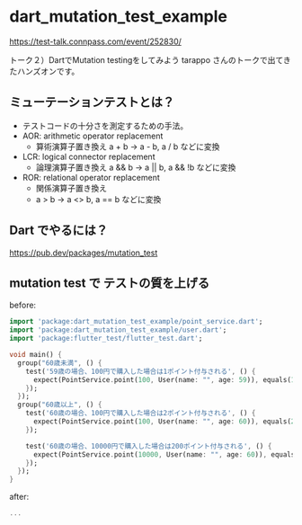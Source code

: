 # dart_mutation_test_example

https://test-talk.connpass.com/event/252830/

トーク２）DartでMutation testingをしてみよう
tarappo さんのトークで出てきたハンズオンです。

## ミューテーションテストとは？

- テストコードの十分さを測定するための手法。
- AOR: arithmetic operator replacement
  - 算術演算子置き換え
  a + b -> a - b, a / b などに変換
- LCR: logical connector replacement
  - 論理演算子置き換え
  a && b -> a || b, a && !b などに変換
- ROR: relational operator replacement
  - 関係演算子置き換え
  - a > b -> a <> b, a == b などに変換

## Dart でやるには？

https://pub.dev/packages/mutation_test


## mutation test で テストの質を上げる

before:

```widget_test.dart
import 'package:dart_mutation_test_example/point_service.dart';
import 'package:dart_mutation_test_example/user.dart';
import 'package:flutter_test/flutter_test.dart';

void main() {
  group("60歳未満", () {
    test('59歳の場合、100円で購入した場合は1ポイント付与される', () {
      expect(PointService.point(100, User(name: "", age: 59)), equals(1));
    });
  });
  group("60歳以上", () {
    test('60歳の場合、100円で購入した場合は2ポイント付与される', () {
      expect(PointService.point(100, User(name: "", age: 60)), equals(2));
    });

    test('60歳の場合、10000円で購入した場合は200ポイント付与される', () {
      expect(PointService.point(10000, User(name: "", age: 60)), equals(200));
    });
  });
}
```

after:
```widget_test.dart
...
```
